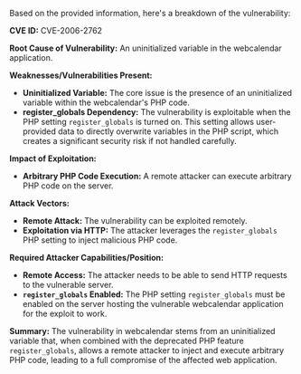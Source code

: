 Based on the provided information, here's a breakdown of the vulnerability:

**CVE ID:** CVE-2006-2762

**Root Cause of Vulnerability:** An uninitialized variable in the webcalendar application.

**Weaknesses/Vulnerabilities Present:**
*   **Uninitialized Variable:** The core issue is the presence of an uninitialized variable within the webcalendar's PHP code.
*   **register_globals Dependency:** The vulnerability is exploitable when the PHP setting `register_globals` is turned on. This setting allows user-provided data to directly overwrite variables in the PHP script, which creates a significant security risk if not handled carefully.

**Impact of Exploitation:**
*   **Arbitrary PHP Code Execution:** A remote attacker can execute arbitrary PHP code on the server.

**Attack Vectors:**
*   **Remote Attack:** The vulnerability can be exploited remotely.
*   **Exploitation via HTTP:** The attacker leverages the `register_globals` PHP setting to inject malicious PHP code.

**Required Attacker Capabilities/Position:**
*   **Remote Access:** The attacker needs to be able to send HTTP requests to the vulnerable server.
*   **`register_globals` Enabled:** The PHP setting `register_globals` must be enabled on the server hosting the vulnerable webcalendar application for the exploit to work.

**Summary:** The vulnerability in webcalendar stems from an uninitialized variable that, when combined with the deprecated PHP feature `register_globals`, allows a remote attacker to inject and execute arbitrary PHP code, leading to a full compromise of the affected web application.